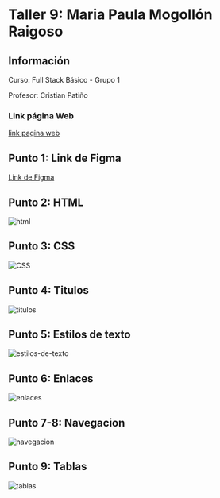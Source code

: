 <h1> Taller 9: Maria Paula Mogollón Raigoso </h1>

<h2> Información </h2>
<p>Curso: Full Stack Básico - Grupo 1 </p>
<p>Profesor: Cristian Patiño </p>

<h3> Link página Web </h3>
<a href= "https://mariapaulamog.github.io/taller-9-full-stack/" target="_black">link pagina web
</a>

<h2>Punto 1: Link de Figma </h2>
<a href="https://www.figma.com/file/vDEY0FFPSQP4K99OevSmjx/Maria-Paula-Mogollon---Figma-Exercise?type=design&node-id=6%3A249&mode=design&t=6EQqqCrIABhAkiH6-1">Link de Figma</a>

<h2>Punto 2: HTML </h2>
<img src="./public/images/HTML.png" alt="html">

<h2> Punto 3: CSS </h2>
<img src="./punto-1-3/public/images/Taller1-3-index.png" alt="CSS">

<h2> Punto 4: Titulos </h2>
<img src="./punto-4/public/Titulos.png" alt="titulos">

<h2> Punto 5: Estilos de texto</h2>
<img src="./punto-5/Public/estilosdetexto.png" alt=estilos-de-texto>

<h2> Punto 6: Enlaces </h2>
<img src="./punto-6/public/enlaces.png" alt= enlaces>

<h2> Punto 7-8: Navegacion </h2>
<img src="./punto-7-8/public/Navegacion.png" alt= navegacion>

<h2> Punto 9: Tablas </h2>
<img src="./punto-9/public/tablas.png" alt= tablas>